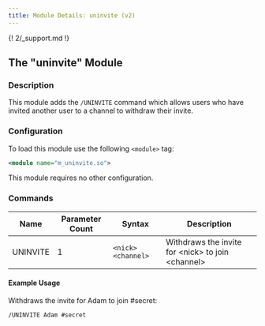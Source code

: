 ```yaml
---
title: Module Details: uninvite (v2)
---
```


{! 2/_support.md !}

## The "uninvite" Module

### Description

This module adds the `/UNINVITE` command which allows users who have invited another user to a channel to withdraw their invite.

### Configuration

To load this module use the following `<module>` tag:

```xml
<module name="m_uninvite.so">
```

This module requires no other configuration.

### Commands

Name     | Parameter Count | Syntax             | Description
-------- | --------------- | ------------------ | -----------
UNINVITE | 1               | `<nick> <channel>` | Withdraws the invite for &lt;nick&gt; to join &lt;channel&gt;

#### Example Usage

Withdraws the invite for Adam to join #secret:

```plaintext
/UNINVITE Adam #secret
```
